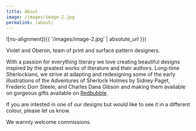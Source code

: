 ```yaml
---
title: About
image: /images/image-2.jpg
permalink: /about/
---
```


![no-alignment]({{ '/images/image-2.jpg' | absolute_url }})

Violet and Oberon, team of print and surface pattern designers.

With a passion for everything literary we love creating beautiful
designs inspired by the greatest works of literature and their
authors. Long-time Sherlockians, we strive at adapting and redesigning
some of the early illustrations of the Adventures of Sherlock Holmes
by Sidney Paget, Frederic Dorr Steele, and Charles Dana Gibson and
making them available on gorgeous gifts available on
[Redbubble](https://www.redbubble.com/people/VioletAndOberon/shop).

If you are intested in one of our designs but would like to see it in
a different colour, please let us know.

We warmly welcome commissions.

